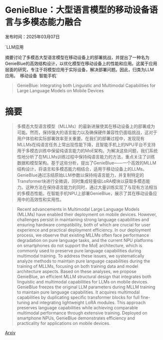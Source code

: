 # GenieBlue：大型语言模型的移动设备语言与多模态能力融合

发布时间：2025年03月07日

`LLM应用

摘要讨论了多模态大型语言模型在移动设备上的部署挑战，并提出了一种名为GenieBlue的高效结构设计，以优化模型在移动设备上的性能和应用。这属于应用层面的研究，专注于将模型应用于实际设备，解决部署问题。因此，归类为LLM应用。` `移动设备` `智能手机`

> GenieBlue: Integrating both Linguistic and Multimodal Capabilities for Large Language Models on Mobile Devices

# 摘要

> 多模态大型语言模型（MLLMs）的最新进展使其在移动设备上的部署成为可能。然而，保持强大的语言能力以及确保硬件兼容性仍面临挑战，这对于用户体验和实际部署效率至关重要。在我们的部署过程中，发现现有MLLMs在纯语言任务上常出现性能下降，且智能手机上的NPU平台不支持用于多模态训练中保留纯语言能力的MoE架构。为解决这些问题，我们系统性地分析了在MLLMs训练过程中保持纯语言能力的方法，重点关注了训练数据和模型架构。基于这些分析，提出了GenieBlue——一个高效的MLLM结构设计，将语言和多模态能力相结合，适用于移动设备上的LLMs。GenieBlue通过冻结原始LLM参数以保持纯语言能力，并复制特定的Transformer块进行全微调，同时集成轻量级LoRA模块以获取多模态能力。这种方法在保持语言能力的同时，通过大量训练实现了与现有方法相当的多模态性能。在智能手机NPU上部署GenieBlue，展示了其在移动设备应用中的高效性和实用性。

> Recent advancements in Multimodal Large Language Models (MLLMs) have enabled their deployment on mobile devices. However, challenges persist in maintaining strong language capabilities and ensuring hardware compatibility, both of which are crucial for user experience and practical deployment efficiency. In our deployment process, we observe that existing MLLMs often face performance degradation on pure language tasks, and the current NPU platforms on smartphones do not support the MoE architecture, which is commonly used to preserve pure language capabilities during multimodal training. To address these issues, we systematically analyze methods to maintain pure language capabilities during the training of MLLMs, focusing on both training data and model architecture aspects. Based on these analyses, we propose GenieBlue, an efficient MLLM structural design that integrates both linguistic and multimodal capabilities for LLMs on mobile devices. GenieBlue freezes the original LLM parameters during MLLM training to maintain pure language capabilities. It acquires multimodal capabilities by duplicating specific transformer blocks for full fine-tuning and integrating lightweight LoRA modules. This approach preserves language capabilities while achieving comparable multimodal performance through extensive training. Deployed on smartphone NPUs, GenieBlue demonstrates efficiency and practicality for applications on mobile devices.

[Arxiv](https://arxiv.org/abs/2503.06019)